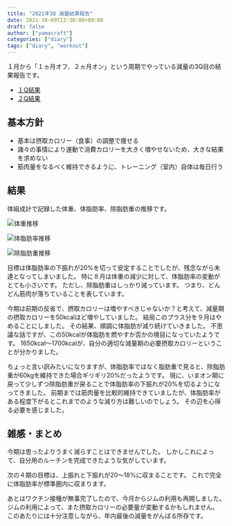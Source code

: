 ```yaml
---
title: "2021年3Q 減量結果報告"
date: 2021-10-09T22:30:00+09:00
draft: false
author: ["yamacraft"]
categories: ["diary"]
tags: ["diary", "workout"]
---
```


１月から「１ヵ月オフ、２ヵ月オン」という周期でやっている減量の3Q目の結果報告です。

- [１Q結果](/note/diet-21-1q-done)
- [２Q結果](/note/diet-21-2q-done)

## 基本方針

- 基本は摂取カロリー（食事）の調整で痩せる
- 諸々の事情により運動で消費カロリーを大きく増やせないため、大きな結果を求めない
- 筋肉量をなるべく維持できるように、トレーニング（室内）自体は毎日行う

## 結果

体組成計で記録した体重、体脂肪率、除脂肪重の推移です。

![体重推移](/note/image/diet-21-3q-done/chart_weight.png)

![体脂肪率推移](/note/image/diet-21-3q-done/chart_bfp.png)

![除脂肪重推移](/note/image/diet-21-3q-done/chart_lbm.png)

目標は体脂肪率の下振れが20%を切って安定することでしたが、残念ながら未達となってしまいました。
特に８月は体重の減少に対して、体脂肪率の変動がとても小さいです。
ただし、除脂肪重はしっかり減っています。
つまり、どんどん筋肉が落ちていることを表しています。

今期は前期の反省で、摂取カロリーは増やすべきじゃないか？と考えて、減量期の摂取カロリーを50kcalほど増やしていました。
結局このプラス分を９月はやめることにしました。
その結果、順調に体脂肪が減り続けていきました。
不思議な話ですが、この50kcalが体脂肪を燃やすか否かの境目になっていたようです。
1650kcal〜1700kcalが、自分の適切な減量期の必要摂取カロリーということが分かりました。

ちょっと言い訳みたいになりますが、体脂肪率ではなく脂肪重で見ると、除脂肪重が60kgを維持できた場合ギリギリ20%だったようです。
現に、いまオン期に戻って少しずつ除脂肪重が戻ることで体脂肪率の下振れが20%を切るようになってきました。
前期までは筋肉量を比較的維持できていましたが、体脂肪率がある程度下がるとこれまでのような減り方は難しいのでしょう。
その辺を心得る必要を感じました。

## 雑感・まとめ

今期は思ったよりうまく減らすことはできませんでした。
しかしこれによって、自分用のルーチンを完成できたような気がしています。

次の４期の目標は、上振れと下振れが20〜18%に収まることです。
これで完全に体脂肪率が標準圏内に収まります。

あとはワクチン接種が無事完了したので、今月からジムの利用も再開しました。
ジムの利用によって、また摂取カロリーの必要量が変動するかもしれません。
このあたりには十分注意しながら、年内最後の減量をがんばる所存です。